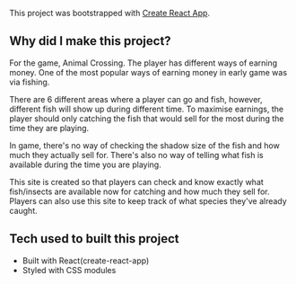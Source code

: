 This project was bootstrapped with [Create React App](https://github.com/facebook/create-react-app).

## Why did I make this project?
For the game, Animal Crossing. The player has different ways of earning money. One of the most popular ways of earning money in early game was via fishing. 

There are 6 different areas where a player can go and fish, however, different fish will show up during different time. To maximise earnings, the player should only catching the fish that would sell for the most during the time they are playing. 

In game, there's no way of checking the shadow size of the fish and how much they actually sell for. There's also no way of telling what fish is available during the time you are playing. 

This site is created so that players can check and know exactly what fish/insects are available now for catching and how much they sell for. Players can also use this site to keep track of what species they've already caught. 

## Tech used to built this project
- Built with React(create-react-app) 
- Styled with CSS modules


